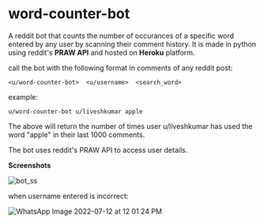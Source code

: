 # word-counter-bot
A reddit bot that counts the number of occurances of a specific word entered by any user by scanning their comment history. It is made in python using reddit's **PRAW API** and hosted on **Heroku** platform.

call the bot with the following format in comments of any reddit post: 

    <u/word-counter-bot>  <u/username>  <search_word>
    
example:

    u/word-counter-bot u/liveshkumar apple
    
The above will return the number of times user u/liveshkumar has used the word "apple" in their last 1000 comments.


The bot uses reddit's PRAW API to access user details.

**Screenshots**


![bot_ss](https://user-images.githubusercontent.com/57588397/178424329-63fd4eb1-1797-4d37-88c4-4353a606d9db.PNG)

when username entered is incorrect:

![WhatsApp Image 2022-07-12 at 12 01 24 PM](https://user-images.githubusercontent.com/57588397/178424574-483aff61-de2b-4bc4-9c96-2b2b66bc9109.jpeg)
